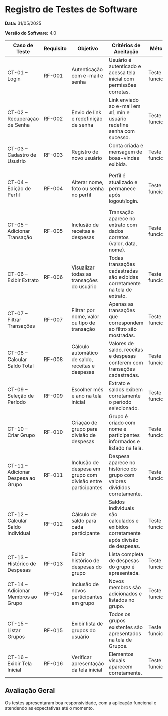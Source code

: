 # Registro de Testes de Software

**Data:** 31/05/2025

**Versão do Software:** 4.0


| Caso de Teste                      | Requisito | Objetivo                                                     | Critérios de Aceitação                                                              | Método          | Resultado | 
| ---------------------------------- | --------- | ------------------------------------------------------------ | ----------------------------------------------------------------------------------- | --------------- | --------- | 
| CT-01 – Login                      | RF-001    | Autenticação com e-mail e senha                              | Usuário é autenticado e acessa tela inicial com permissões corretas.                | Teste funcional | O usuário consegue fazer login.|             
| CT-02 – Recuperação de Senha       | RF-002    | Envio de link e redefinição de senha                         | Link enviado ao e-mail em ≤1 min e usuário redefine senha com sucesso.              | Teste funcional |   O usuário consegue recupear senha. |             
| CT-03 – Cadastro de Usuário        | RF-003    | Registro de novo usuário                                     | Conta criada e mensagem de boas-vindas exibida.                                     | Teste funcional |   O usuário consegue se cadastrar.          |             
| CT-04 – Edição de Perfil           | RF-004    | Alterar nome, foto ou senha no perfil                        | Perfil é atualizado e permanece após logout/login.                                  | Teste funcional |  O usuário consegue modificar e salvar as alterações no perfil. |           
| CT-05 – Adicionar Transação        | RF-005    | Inclusão de receitas e despesas                              | Transação aparece no extrato com dados corretos (valor, data, nome).                | Teste funcional |     O usuário consegue adicionar transações.      |             
| CT-06 – Exibir Extrato             | RF-006    | Visualizar todas as transações do usuário                    | Todas transações cadastradas são exibidas corretamente na tela de extrato.          | Teste funcional |   O usuário consegue visualizar o extrato.   |             
| CT-07 – Filtrar Transações         | RF-007    | Filtrar por nome, valor ou tipo de transação                 | Apenas as transações que correspondem ao filtro são mostradas.                      | Teste funcional |  O usuário consegue filtrar as transações.  |            
| CT-08 – Calcular Saldo Total       | RF-008    | Cálculo automático de saldo, receitas e despesas             | Valores de saldo, receitas e despesas conferem com transações cadastradas.          | Teste funcional | O usuário visualiza corretamente. |             
| CT-09 – Seleção de Período         | RF-009    | Escolher mês e ano na tela inicial                           | Extrato e saldos exibem corretamente o período selecionado.                         | Teste funcional |  O usuário consegue realizar a ação.  |             
| CT-10 – Criar Grupo                | RF-010    | Criação de grupo para divisão de despesas                    | Grupo é criado com nome e participantes informados e listado na tela.               | Teste funcional |    O usuário consegue criar grupos.         |             
| CT-11 – Adicionar Despesa ao Grupo | RF-011    | Inclusão de despesa em grupo com divisão entre participantes | Despesa aparece no histórico do grupo com valores divididos corretamente.           | Teste funcional |  O usuário consegue adicionar despesas ao grupo.          |             
| CT-12 – Calcular Saldo Individual  | RF-012    | Cálculo de saldo para cada participante                      | Saldos individuais são calculados e exibidos corretamente após divisão de despesas. | Teste funcional |   Responsivo.        |            
| CT-13 – Histórico de Despesas      | RF-013    | Exibir histórico de despesas do grupo                        | Lista completa de despesas do grupo é apresentada.                                  | Teste funcional |    O usuário visualiza corretamente.        |             
| CT-14 – Adicionar Membros ao Grupo | RF-014    | Inclusão de novos participantes em grupo                     | Novos membros são adicionados e listados no grupo.                                  | Teste funcional |   Responsivo.             |             
| CT-15 – Listar Grupos              | RF-015    | Exibir lista de grupos do usuário                            | Todos os grupos existentes são apresentados na tela de Grupos.                      | Teste funcional |   O usuário visualiza corretamente.        |             
| CT-16 – Exibir Tela Inicial        | RF-016    | Verificar apresentação da tela inicial                       | Elementos visuais aparecem corretamente.     | Teste funcional |   O usuário visualiza corretamente.         |             


## Avaliação Geral

Os testes apresentaram boa responsividade, com a aplicação funcional e atendendo as expectativas até o momento.
